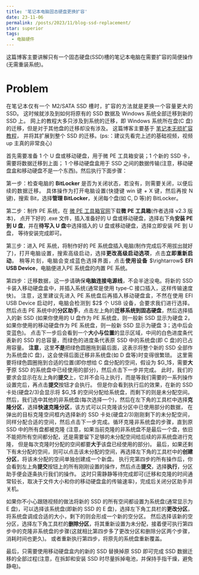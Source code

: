 ```yaml
---
title: '笔记本电脑固态硬盘更换扩容'
date: 23-11-06
permalink: /posts/2023/11/blog-ssd-replacement/
star: superior
tags:
  - 电脑硬件
---
```


<p style="text-align:justify; text-justify:inter-ideograph;">这篇博客主要讲解只有一个固态硬盘(SSD)槽的笔记本电脑在需要扩容的简便操作(无需重装系统)。</p>

Problem
===

<p style="text-align:justify; text-justify:inter-ideograph;">在笔记本仅有一个 M2/SATA SSD 槽时，扩容的方法就是更换一个容量更大的 SSD。
这时候就涉及到如何将原有的 SSD 数据及 Windows 系统全部迁移到新的 SSD 上。
网上的教程大多只涉及到系统的迁移，即 Windows 系统所在盘(C 盘)的迁移，但是对于其他盘的迁移却没有涉及。
这篇博客主要基于 <a href="https://www.bilibili.com/video/BV1wu411L7eL/?spm_id_from=333.1007.top_right_bar_window_history.content.click" target="_blank">笔记本无损扩容教程</a>，
并将其扩展到整个 SSD 的迁移。(ps:：建议先看完上述的基础视频，视频 up 主真的非常良心)</p>

<p style="text-align:justify; text-justify:inter-ideograph;">首先需要准备 1 个 U 盘或移动硬盘，用于微 PE 工具箱安装；1 个新的 SSD 卡，需要将数据迁移到上面；
1 个移动硬盘盒用于 SSD 之间的数据传输(注意，移动硬盘盒和移动硬盘不是一个东西)。然后执行下面步骤：</p>

<p style="text-align:justify; text-justify:inter-ideograph;">第一步：检查电脑的 <b>BitLocker</b> 是否为关闭状态，若没有，则需要关闭，以便后续的数据迁移。
具体操作为打开电脑设置(快捷键 win 键 + X 键，然后再按 N 键)，搜索 Bit，选择<b>管理 BitLocker</b>，关闭每个盘(如 C, D 等)的 BitLocker。</p>

<p style="text-align:justify; text-justify:inter-ideograph;">第二步：制作 PE 系统，在 <a href="https://www.wepe.com.cn/" target="_blank">微 PE 工具箱官网</a>下载<b>微 PE 工具箱</b>(作者选择 v2.3 版本)，
点开下好的 .exe 文件，插入准备好的 U 盘或移动硬盘，选择右下角<b>安装 PE 到 U 盘</b>，并在<b>待写入 U 盘</b>中选择插入的 U 盘或移动硬盘，选择立即安装 PE 到 U 盘，
等待安装完成即可。</p>

<p style="text-align:justify; text-justify:inter-ideograph;">第三步：进入 PE 系统，将制作好的 PE 系统盘插入电脑(制作完成后不用拔出就好了)，打开电脑设置，搜索高级启动，选择<b>更改高级启动选项</b>，点击<b>立即重新启动</b>。
稍等片刻，电脑会变成蓝色选择界面，点击<b>使用设备</b> $\rightarrow$ <b>EFI USB Device</b>，电脑便进入PE 系统盘的内置 PE 系统。</p>

<p style="text-align:justify; text-justify:inter-ideograph;">第四步：迁移数据，这一步请确保<b>电脑连接电源线</b>，不会半途没电。将新的 SSD 卡装入移动硬盘盒中，并插入系统(通常是使用 type-C 接口插入，这样传输速度快)。
注意，这里建议先进入 PE 系统盘后再插入移动硬盘盒，不然在使用 EFI USB Device 启动时，电脑会检测到 $2$ 个 USB 设备，会要求我们进行选择。
然后点击 PE 系统中的<b>分区助手</b>，点击左上角的<b>迁移系统到固态硬盘</b>，然后选择插入的新 SSD 
(如果你使用的 U 盘作为 PE 系统盘，则一般新 SSD 显示为硬盘 2，如果你使用的移动硬盘作为 PE 系统盘，则一般新 SSD 显示为硬盘 3；选中后会变蓝色)。
点击下一步后会看到一个<b>大小与位置</b>的显示区域，中间的白色进度条代表新的 SSD 的总容量，而绿色的进度条代表原 SSD 中的系统盘(即 C 盘)的已占用容量。
<b>注意</b>，这里<b>不是</b>把绿色圆圈拖到最后面，这表示将整个新的 SSD 全部作为系统盘(C 盘)，这会使得后面迁移非系统盘(如 D 盘等)时变得很繁琐。
这里需要将绿色圆圈拖到合适的位置(即你想给 C 盘分配的空间，假设为 $G_1$，需要<b>大于</b>原 SSD 的系统盘中已经使用的部分)，然后点击下一步并完成。
此时，我们的要求会显示在左上角的<b>提交</b>上，它并不会马上执行，而是等我们需要的一系列操作设置完后，再点击<b>提交</b>按钮才会执行。
但是你会看到执行后的效果，在新的 SSD 卡处(硬盘2/3)会显示将 $G_1$ 的空间分配给系统盘，而剩下的则是未分配空间。
然后，我们选中其他的非系统盘(每次选择一个)，然后在左下角的工具栏中选择<b>克隆分区</b>，选择<b>快速克隆分区</b>，该方式可以只克隆该分区中已使用部分的数据，
在弹出的目标克隆空间框内选择新的 SSD 卡处(硬盘2/3)刚刚剩下的未分配空间，
同样分配合适的空间，然后点击下一步完成。循环克隆非系统盘的步骤，直到原 SSD 中的所有盘都被克隆
(注意，如果当前克隆的非系统盘不是最后一个盘，依旧不能把所有空间都分配，还是需要留下足够的未分配空间给后续的非系统盘进行克隆，
但是每次克隆时分配的空间都要<b>大于</b>该盘已经使用的部分)。
最后，如果还剩下有未分配的空间，则可以点击该未分配的空间，再选择左下角的工具栏中的<b>创建分区</b>，将该未分配的空间单独创建成一个新盘。
执行完第四步的所有操作后，你会看到左上角<b>提交</b>按钮上的所有刚刚设置的操作，然后点击<b>提交</b>，选择<b>执行</b>，分区助手便会逐条执行我们的操作。
这时只需静静等待完成即可(迁移和克隆的时间通常较长，取决于文件大小和你的移动硬盘盒的传输速率)，完成后关闭分区助手并关机。</p>

<p style="text-align:justify; text-justify:inter-ideograph;">如果你不小心跟随视频的做法将新的 SSD 的所有空间都设置为系统盘(通常显示为 E 盘)，可以选择该系统盘(即新的 SSD 的 E 盘)，选择左下角工具栏的<b>更改分区</b>，
将系统盘调成合适的大小，剩下的则会形成一个新的空分区。
然后选择该新的空分区，选择左下角工具栏的<b>删除分区</b>，将其重新设置为未分配，接着便可执行第四步中的克隆非系统盘的步骤(这就相比第四步多了更改分区和删除分区两个步骤，消耗时间也更久)。
或者重新执行第四步，将原先的系统盘重新覆盖。</p>

<p style="text-align:justify; text-justify:inter-ideograph;">最后，只需要使用移动硬盘盒内的新的 SSD 替换掉原 SSD 即可完成 SSD 数据迁移的全部过程(注意，在拆卸和安装 SSD 时尽量拆掉电池，并保持手指干燥，避免静电)。</p>
